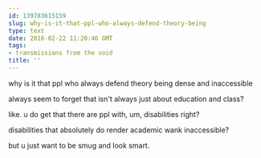 ```yaml
---
id: 139783615159
slug: why-is-it-that-ppl-who-always-defend-theory-being
type: text
date: 2016-02-22 11:20:46 GMT
tags:
- transmissions from the void
title: ''
---
```


why is it that ppl who always defend theory being dense and inaccessible

always seem to forget that isn't always just about education and class?

like. u do get that there are ppl with, um, disabilities right?

disabilities that absolutely do render academic wank inaccessible?

but u just want to be smug and look smart.